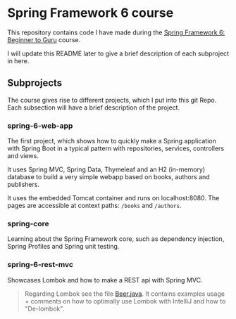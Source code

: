 # Spring Framework 6 course

This repository contains code I have made during the [Spring Framework 6: Beginner to Guru](https://udemy.com/course/spring-framework-6-beginner-to-guru) course.

I will update this README later to give a brief description of each subproject in here.

## Subprojects

The course gives rise to different projects, which I put into this git Repo. Each subsection will have a brief description of the project.

### spring-6-web-app

The first project, which shows how to quickly make a Spring application with Spring Boot in a typical pattern with repositories, services, controllers and views.

It uses Spring MVC, Spring Data, Thymeleaf and an H2 (in-memory) database to build a very simple webapp based on books, authors and publishers.

It uses the embedded Tomcat container and runs on localhost:8080. The pages are accessible at context paths: `/books` and `/authors`.


### spring-core

Learning about the Spring Framework core, such as dependency injection, Spring Profiles and Spring unit testing.

### spring-6-rest-mvc

Showcases Lombok and how to make a REST api with Spring MVC.

> Regarding Lombok see the file [Beer.java](spring-6-rest-mvc/src/main/java/me/noitcereon/practice/spring6restmvc/models/Beer.java).
> It contains examples usage + comments on how to optimally use Lombok with IntelliJ and how to "De-lombok".